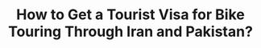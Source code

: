 ---
layout: community
category: community
title: "How to Get a Tourist Visa for Bike Touring Through Iran and Pakistan?"
description: "What type of visas did you get and how? What I find that a regular tourist visa for Iran is for 14 days - that is just to dip one wheel into the country not to go through it. How did you managed this?"
isTopLevel: false
isSingleLevel: false
isArticle: false
datePublished: 2022-06-14 08:35:00 +0300
dateModified: 2022-06-14 08:35:00 +0300
published: false
---